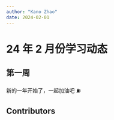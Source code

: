 ```yaml
---
author: "Kano Zhao"
date: 2024-02-01
---
```

# 24 年 2 月份学习动态

<PageInfo/>

## 第一周

新的一年开始了，一起加油吧 ⛽️

## Contributors

<Contributors/>

<CopyRight/>

<Person/>